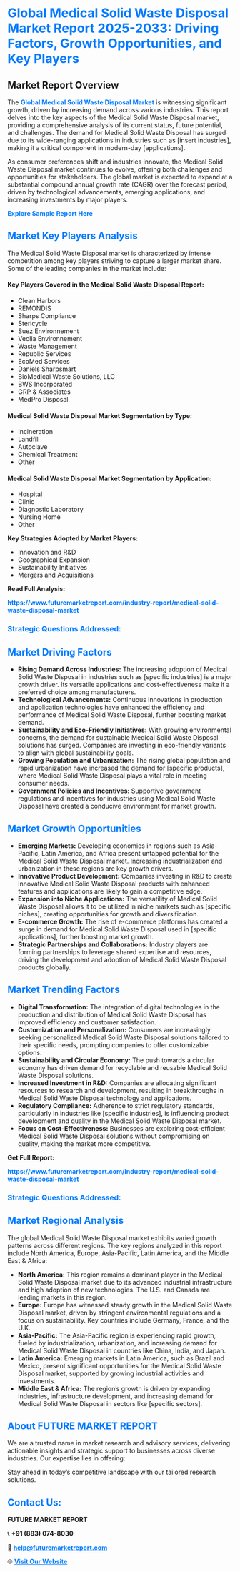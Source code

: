 <h1 style="color: #007BFF;">Global Medical Solid Waste Disposal Market Report 2025-2033: Driving Factors, Growth Opportunities, and Key Players</h1>

<section id="overview">
<h2>Market Report Overview</h2>
<p>The <a href="https://www.futuremarketreport.com/industry-report/medical-solid-waste-disposal-market" style="color: #007BFF; text-decoration: none;"><strong>Global Medical Solid Waste Disposal Market</strong></a> is witnessing significant growth, driven by increasing demand across various industries. This report delves into the key aspects of the Medical Solid Waste Disposal market, providing a comprehensive analysis of its current status, future potential, and challenges. The demand for Medical Solid Waste Disposal has surged due to its wide-ranging applications in industries such as [insert industries], making it a critical component in modern-day [applications].</p>
<p>As consumer preferences shift and industries innovate, the Medical Solid Waste Disposal market continues to evolve, offering both challenges and opportunities for stakeholders. The global market is expected to expand at a substantial compound annual growth rate (CAGR) over the forecast period, driven by technological advancements, emerging applications, and increasing investments by major players.</p>
</section>

<section id="overview">
<p><a href="https://www.futuremarketreport.com/request-sample/reportId=27835" style="color: #007BFF; text-decoration: none;"><strong>Explore Sample Report Here</strong></a></p>
</section>

<section id="key-players">
<h2 style="color: #007BFF;">Market Key Players Analysis</h2>
<p>The Medical Solid Waste Disposal market is characterized by intense competition among key players striving to capture a larger market share. Some of the leading companies in the market include:</p>
<h4>Key Players Covered in the Medical Solid Waste Disposal Report:</h4>
<ul><li>Clean Harbors</li><li>REMONDIS</li><li>Sharps Compliance</li><li>Stericycle</li><li>Suez Environnement</li><li>Veolia Environnement</li><li>Waste Management</li><li>Republic Services</li><li>EcoMed Services</li><li>Daniels Sharpsmart</li><li>BioMedical Waste Solutions, LLC</li><li>BWS Incorporated</li><li>GRP &amp; Associates</li><li>MedPro Disposal</li></ul>
<h4>Medical Solid Waste Disposal Market Segmentation by Type:</h4>
<ul><li>Incineration</li><li>Landfill</li><li>Autoclave</li><li>Chemical Treatment</li><li>Other</li></ul>

<h4>Medical Solid Waste Disposal Market Segmentation by Application:</h4>
<ul><li>Hospital</li><li>Clinic</li><li>Diagnostic Laboratory</li><li>Nursing Home</li><li>Other</li></ul>
<p><strong>Key Strategies Adopted by Market Players:</strong></p>
<ul>
<li>Innovation and R&D</li>
<li>Geographical Expansion</li>
<li>Sustainability Initiatives</li>
<li>Mergers and Acquisitions</li>
</ul>
</section>

<section>
<p><strong>Read Full Analysis: </strong></p><a href="https://www.futuremarketreport.com/industry-report/medical-solid-waste-disposal-market" style="color: #007BFF; text-decoration: none;"><strong>https://www.futuremarketreport.com/industry-report/medical-solid-waste-disposal-market</strong></a>
<h3 style="color: #007BFF;">Strategic Questions Addressed:</h3>
</section>

<section id="driving-factors">
<h2 style="color: #007BFF;">Market Driving Factors</h2>
<ul>
<li><strong>Rising Demand Across Industries:</strong> The increasing adoption of Medical Solid Waste Disposal in industries such as [specific industries] is a major growth driver. Its versatile applications and cost-effectiveness make it a preferred choice among manufacturers.</li>
<li><strong>Technological Advancements:</strong> Continuous innovations in production and application technologies have enhanced the efficiency and performance of Medical Solid Waste Disposal, further boosting market demand.</li>
<li><strong>Sustainability and Eco-Friendly Initiatives:</strong> With growing environmental concerns, the demand for sustainable Medical Solid Waste Disposal solutions has surged. Companies are investing in eco-friendly variants to align with global sustainability goals.</li>
<li><strong>Growing Population and Urbanization:</strong> The rising global population and rapid urbanization have increased the demand for [specific products], where Medical Solid Waste Disposal plays a vital role in meeting consumer needs.</li>
<li><strong>Government Policies and Incentives:</strong> Supportive government regulations and incentives for industries using Medical Solid Waste Disposal have created a conducive environment for market growth.</li>
</ul>
</section>

<section id="growth-opportunities">
<h2 style="color: #007BFF;">Market Growth Opportunities</h2>
<ul>
<li><strong>Emerging Markets:</strong> Developing economies in regions such as Asia-Pacific, Latin America, and Africa present untapped potential for the Medical Solid Waste Disposal market. Increasing industrialization and urbanization in these regions are key growth drivers.</li>
<li><strong>Innovative Product Development:</strong> Companies investing in R&D to create innovative Medical Solid Waste Disposal products with enhanced features and applications are likely to gain a competitive edge.</li>
<li><strong>Expansion into Niche Applications:</strong> The versatility of Medical Solid Waste Disposal allows it to be utilized in niche markets such as [specific niches], creating opportunities for growth and diversification.</li>
<li><strong>E-commerce Growth:</strong> The rise of e-commerce platforms has created a surge in demand for Medical Solid Waste Disposal used in [specific applications], further boosting market growth.</li>
<li><strong>Strategic Partnerships and Collaborations:</strong> Industry players are forming partnerships to leverage shared expertise and resources, driving the development and adoption of Medical Solid Waste Disposal products globally.</li>
</ul>
</section>

<section id="trending-factors">
<h2 style="color: #007BFF;">Market Trending Factors</h2>
<ul>
<li><strong>Digital Transformation:</strong> The integration of digital technologies in the production and distribution of Medical Solid Waste Disposal has improved efficiency and customer satisfaction.</li>
<li><strong>Customization and Personalization:</strong> Consumers are increasingly seeking personalized Medical Solid Waste Disposal solutions tailored to their specific needs, prompting companies to offer customizable options.</li>
<li><strong>Sustainability and Circular Economy:</strong> The push towards a circular economy has driven demand for recyclable and reusable Medical Solid Waste Disposal solutions.</li>
<li><strong>Increased Investment in R&D:</strong> Companies are allocating significant resources to research and development, resulting in breakthroughs in Medical Solid Waste Disposal technology and applications.</li>
<li><strong>Regulatory Compliance:</strong> Adherence to strict regulatory standards, particularly in industries like [specific industries], is influencing product development and quality in the Medical Solid Waste Disposal market.</li>
<li><strong>Focus on Cost-Effectiveness:</strong> Businesses are exploring cost-efficient Medical Solid Waste Disposal solutions without compromising on quality, making the market more competitive.</li>
</ul>
</section>

<section>
<p><strong>Get Full Report: </strong></p><a href="https://www.futuremarketreport.com/industry-report/medical-solid-waste-disposal-market" style="color: #007BFF; text-decoration: none;"><strong>https://www.futuremarketreport.com/industry-report/medical-solid-waste-disposal-market</strong></a>
<h3 style="color: #007BFF;">Strategic Questions Addressed:</h3>
</section>


<section id="regional-analysis">
<h2 style="color: #007BFF;">Market Regional Analysis</h2>
<p>The global Medical Solid Waste Disposal market exhibits varied growth patterns across different regions. The key regions analyzed in this report include North America, Europe, Asia-Pacific, Latin America, and the Middle East & Africa:</p>
<ul>
<li><strong>North America:</strong> This region remains a dominant player in the Medical Solid Waste Disposal market due to its advanced industrial infrastructure and high adoption of new technologies. The U.S. and Canada are leading markets in this region.</li>
<li><strong>Europe:</strong> Europe has witnessed steady growth in the Medical Solid Waste Disposal market, driven by stringent environmental regulations and a focus on sustainability. Key countries include Germany, France, and the U.K.</li>
<li><strong>Asia-Pacific:</strong> The Asia-Pacific region is experiencing rapid growth, fueled by industrialization, urbanization, and increasing demand for Medical Solid Waste Disposal in countries like China, India, and Japan.</li>
<li><strong>Latin America:</strong> Emerging markets in Latin America, such as Brazil and Mexico, present significant opportunities for the Medical Solid Waste Disposal market, supported by growing industrial activities and investments.</li>
<li><strong>Middle East & Africa:</strong> The region’s growth is driven by expanding industries, infrastructure development, and increasing demand for Medical Solid Waste Disposal in sectors like [specific sectors].</li>
</ul>
</section>

<footer>
<h2 style="color: #007BFF;">About FUTURE MARKET REPORT</h2>
<p>We are a trusted name in market research and advisory services, delivering actionable insights and strategic support to businesses across diverse industries. Our expertise lies in offering:</p>

<p>Stay ahead in today’s competitive landscape with our tailored research solutions.</p>

<h2 style="color: #007BFF;">Contact Us:</h2>
<p><strong>FUTURE MARKET REPORT</strong></p>
<p>📞 <strong>+91 (883) 074-8030</strong></p>
<p>📧 <strong><a href="mailto:help@futuremarketreport.com" style="color: #007BFF;">help@futuremarketreport.com</a></strong></p>
<p>🌐 <strong><a href="https://www.futuremarketreport.com/" style="color: #007BFF;">Visit Our Website</a></strong></p>
</footer>